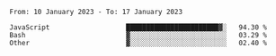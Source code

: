 <!--START_SECTION:waka-->

```text
From: 10 January 2023 - To: 17 January 2023

JavaScript                   ███████████████████████▓░   94.30 %
Bash                         ▓░░░░░░░░░░░░░░░░░░░░░░░░   03.29 %
Other                        ▓░░░░░░░░░░░░░░░░░░░░░░░░   02.40 %
```

<!--END_SECTION:waka-->
